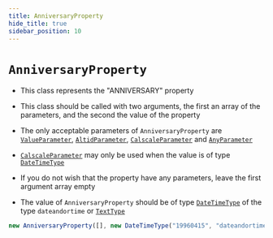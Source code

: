 ```yaml
---
title: AnniversaryProperty
hide_title: true
sidebar_position: 10
---
```


# `AnniversaryProperty`

- This class represents the "ANNIVERSARY" property

- This class should be called with two arguments, the first an array of the
  parameters, and the second the value of the property

- The only acceptable parameters of `AnniversaryProperty` are
  [`ValueParameter`](/documentation/parameters/valueparameter),
  [`AltidParameter`](/documentation/parameters/altidparameter),
  [`CalscaleParameter`](/documentation/parameters/calscaleparameter) and
  [`AnyParameter`](/documentation/parameters/anyparameter)

- [`CalscaleParameter`](/documentation/parameters/calscaleparameter) may only
  be used when the value is of type
  [`DateTimeType`](/documentation/values/datetimetype)

- If you do not wish that the property have any parameters, leave the first
  argument array empty

- The value of `AnniversaryProperty` should be of type
  [`DateTimeType`](/documentation/values/datetimetype) of the type
  `dateandortime` or
  [`TextType`](/documentation/values/texttype-and-textlisttype)

```js
new AnniversaryProperty([], new DateTimeType("19960415", "dateandortime"));
```
